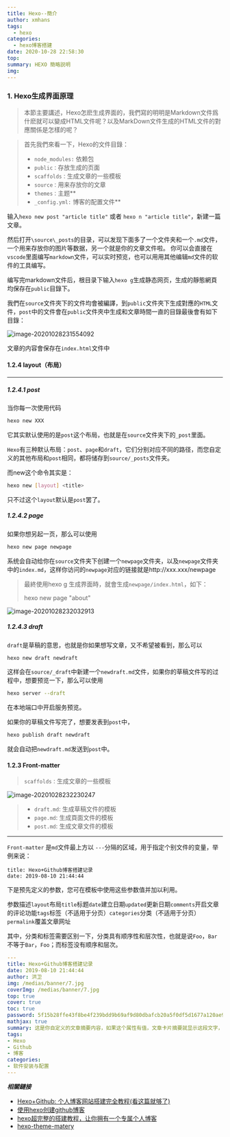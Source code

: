 ```yaml
---
title: Hexo--簡介
author: xmhans
tags:
  - hexo
categories:
  - hexo博客搭建
date: 2020-10-28 22:58:30
top:
summary: HEXO 簡略説明
img:
---
```


### 1. Hexo生成界面原理

> 本節主要講述，Hexo怎麽生成界面的，我們寫的明明是Markdown文件爲什麽就可以變成HTML文件呢？以及MarkDown文件生成的HTML文件的對應關係是怎樣的呢？

> 首先我們來看一下，Hexo的文件目錄：
>
> - `node_modules:` 依赖包
> - `public：`存放生成的页面
> - `scaffolds：`生成文章的一些模板
> - `source：`用来存放你的文章
> - `themes：`主题**
> - `_config.yml:` 博客的配置文件**

输入`hexo new post "article title"` 或者 `hexo n "article title"`，新建一篇文章。

然后打开`\source\_posts`的目录，可以发现下面多了一个文件夹和一个`.md`文件，一个用来存放你的图片等数据，另一个就是你的文章文件啦。
你可以会直接在`vscode`里面编写`markdown`文件，可以实时预览，也可以用用其他编辑`md`文件的软件的工具编写。

编写完markdown文件后，根目录下输入`hexo g`生成静态网页，生成的靜態網頁均保存在`public`目錄下。

我們在`source`文件夾下的文件均會被編譯，到`public`文件夾下生成對應的`HTML`文件，`post`中的文件會在`public`文件夾中生成和文章時間一直的目錄最後會有如下目錄：

![image-20201028231554092](https://cdn.jsdelivr.net/gh/hans1980775481/picture-bed/img/image-20201028231554092.png)

文章的内容會保存在`index.html`文件中



#### 1.2.4 layout（布局）

------

##### **1.2.4.1 post**

当你每一次使用代码

```bash
hexo new XXX
```

它其实默认使用的是`post`这个布局，也就是在`source`文件夹下的`_post`里面。

`Hexo`有三种默认布局：`post`、`page`和`draft`，它们分别对应不同的路径，而您自定义的其他布局和`post`相同，都将储存到`source/_posts`文件夹。

而new这个命令其实是：

```bash
hexo new [layout] <title>
```

只不过这个`layout`默认是`post`罢了。

##### **1.2.4.2 page**

如果你想另起一页，那么可以使用

```bash
hexo new page newpage
```

系统会自动给你在`source`文件夹下创建一个`newpage`文件夹，以及`newpage`文件夹中的`index.md`，这样你访问的`newpage`对应的链接就是http://xxx.xxx/newpage

> 最終使用hexo g 生成界面時，就會生成`newpage/index.html`，如下：
>
> hexo new page "about"

![image-20201028232032913](https://cdn.jsdelivr.net/gh/hans1980775481/picture-bed/img/image-20201028232032913.png)



##### **1.2.4.3 draft**

`draft`是草稿的意思，也就是你如果想写文章，又不希望被看到，那么可以

```bash
hexo new draft newdraft
```

这样会在`source/_draft`中新建一个`newdraft.md`文件，如果你的草稿文件写的过程中，想要预览一下，那么可以使用

```bash
hexo server --draft
```

在本地端口中开启服务预览。

如果你的草稿文件写完了，想要发表到`post`中，

```bash
hexo publish draft newdraft
```

就会自动把`newdraft.md`发送到`post`中。



#### 1.2.3 Front-matter

> `scaffolds：`生成文章的一些模板

![image-20201028232230247](https://cdn.jsdelivr.net/gh/hans1980775481/picture-bed/img/image-20201028232230247.png)

> - `draft.md`: 生成草稿文件的模板
> - `page.md`: 生成頁面文件的模板
> - `post.md`: 生成文章文件的模板

------

`Front-matter` 是`md`文件最上方以 `---`分隔的区域，用于指定个别文件的变量，举例来说：

```
title: Hexo+Github博客搭建记录
date: 2019-08-10 21:44:44
```

下是预先定义的参数，您可在模板中使用这些参数值并加以利用。

参数描述`layout`布局`title`标题`date`建立日期`updated`更新日期`comments`开启文章的评论功能`tags`标签（不适用于分页）`categories`分类（不适用于分页）`permalink`覆盖文章网址

其中，分类和标签需要区别一下，分类具有顺序性和层次性，也就是说`Foo`，`Bar`不等于`Bar`，`Foo`；而标签没有顺序和层次。

```yml
---
title: Hexo+Github博客搭建记录
date: 2019-08-10 21:44:44
author: 洪卫
img: /medias/banner/7.jpg
coverImg: /medias/banner/7.jpg
top: true
cover: true
toc: true
password: 5f15b28ffe43f8be4f239bdd9b69af9d80dbafcb20a5f0df5d1677a120ae9110
mathjax: true
summary: 这是你自定义的文章摘要内容，如果这个属性有值，文章卡片摘要就显示这段文字，否则程序会自动截取文章的部分内容作为摘要
tags:
- Hexo
- Github
- 博客
categories:
- 软件安装与配置
---
```



***相關鏈接***

- [Hexo+Github: 个人博客网站搭建完全教程(看这篇就够了)](https://www.cnblogs.com/shwee/p/11421156.html)
- [使用hexo创建github博客](http://oyjt.github.io/2016/01/14/%E4%BD%BF%E7%94%A8hexo%E5%88%9B%E5%BB%BAgithub%E5%8D%9A%E5%AE%A2/)
- [hexo超完整的搭建教程，让你拥有一个专属个人博客](https://zhuanlan.zhihu.com/p/44213627)
- [hexo-theme-matery](https://github.com/blinkfox/hexo-theme-matery)